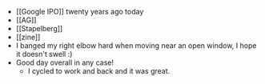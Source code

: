 - [[Google IPO]] twenty years ago today
- [[AG]]
- [[Stapelberg]]
- [[zine]]
- I banged my right elbow hard when moving near an open window, I hope it doesn't swell :)
- Good day overall in any case!
    - I cycled to work and back and it was great.
